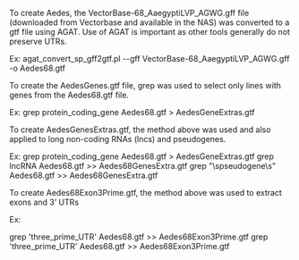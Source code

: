 To create Aedes, the VectorBase-68_AaegyptiLVP_AGWG.gff file (downloaded from Vectorbase and available in the NAS) was converted to a gtf file using AGAT. Use of AGAT is important as other tools generally do not preserve UTRs.

Ex: agat_convert_sp_gff2gtf.pl --gff VectorBase-68_AaegyptiLVP_AGWG.gff  -o Aedes68.gtf

To create the AedesGenes.gtf file, grep was used to select only lines with genes from the Aedes68.gtf file.

Ex: grep protein_coding_gene Aedes68.gtf > AedesGeneExtras.gtf

To create AedesGenesExtras.gtf, the method above was used and also applied to long non-coding RNAs (lncs) and pseudogenes.

Ex:
grep protein_coding_gene Aedes68.gtf > AedesGeneExtras.gtf
grep lncRNA Aedes68.gtf >> Aedes68GenesExtra.gtf
grep "\spseudogene\s" Aedes68.gtf >> Aedes68GenesExtra.gtf

To create Aedes68Exon3Prime.gtf, the method above was used to extract exons and 3’ UTRs

Ex:

grep 'three_prime_UTR' Aedes68.gtf >> Aedes68Exon3Prime.gtf
grep 'three_prime_UTR' Aedes68.gtf >> Aedes68Exon3Prime.gtf

